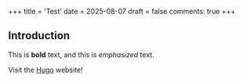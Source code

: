 +++
title = 'Test'
date = 2025-08-07
draft = false
comments: true
+++
## Introduction

This is **bold** text, and this is *emphasized* text.

Visit the [Hugo](https://gohugo.io) website!
